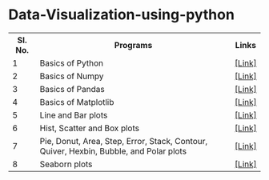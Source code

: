 # Data-Visualization-using-python


<table>
  <tr>
    <th>Sl. No.</th>
    <th>Programs</th>
    <th>Links</th>
  </tr>

  <tr>
    <td>1</td>
    <td>Basics of Python</td>
    <td><a href="https://github.com/santoshpanda1995/Basic-python-programs">[Link]</a></td>
  </tr>

  <tr>
    <td>2</td>
    <td>Basics of Numpy</td>
    <td><a href="https://github.com/santoshpanda1995/Numpy-programs">[Link]</a></td>
  </tr>

  <tr>
    <td>3</td>
    <td>Basics of Pandas</td>
    <td><a href="https://github.com/santoshpanda1995/Pandas-Programs">[Link]</a></td>
  </tr>

  <tr>
    <td>4</td>
    <td>Basics of Matplotlib</td>
    <td><a href="https://github.com/santoshpanda1995/Matplotlib-Programs">[Link]</a></td>
  </tr>

  <tr>
    <td>5</td>
    <td>Line and Bar plots</td>
    <td><a href="https://github.com/santoshpanda1995/Data-Visualization-using-python/blob/main/Line_Bar_Plot.ipynb">[Link]</a></td>
  </tr>

  <tr>
    <td>6</td>
    <td>Hist, Scatter and Box plots</td>
    <td><a href="https://github.com/santoshpanda1995/Data-Visualization-using-python/blob/main/Hist_Scatter_Box.ipynb">[Link]</a></td>
  </tr>

  <tr>
    <td>7</td>
    <td>Pie, Donut, Area, Step, Error, Stack, Contour, Quiver, Hexbin, Bubble, and Polar plots</td>
    <td><a href="https://github.com/santoshpanda1995/Data-Visualization-using-python/blob/main/Matplotlib_All_Other_Plots.ipynb">[Link]</a></td>
  </tr>

  <tr>
    <td>8</td>
    <td>Seaborn plots</td>
    <td><a href="https://github.com/santoshpanda1995/Data-Visualization-using-python/blob/main/Seaborn_DV.ipynb">[Link]</a></td>
  </tr>
